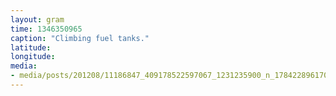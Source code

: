 ```yaml
---
layout: gram
time: 1346350965
caption: "Climbing fuel tanks."
latitude: 
longitude: 
media:
- media/posts/201208/11186847_409178522597067_1231235900_n_17842289617000351.jpg
---
```

